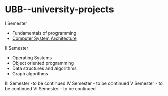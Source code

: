 # UBB--university-projects

I Semester
  - Fundamentals of programming
  - [Computer System Architecture](https://github.com/912-Crisan-Patricia/Computer-System-Architecture/tree/main)

II Semester
  - Operating Systems
  - Object oriented programming
  - Data structures and algorithms
  - Graph algorithms

III Semester -to be continued
IV Semester - to be continued
V Semester - to be continued
VI Semester - to be continued

